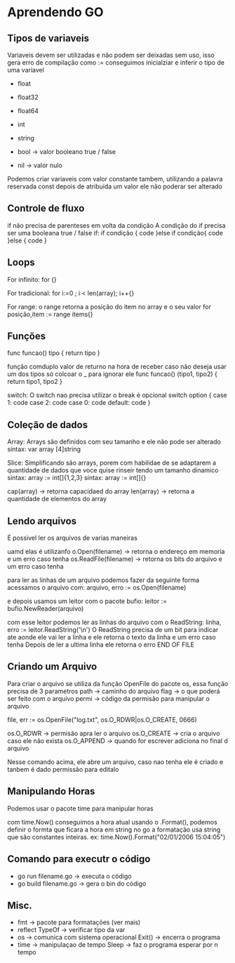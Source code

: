 # Aprendendo GO

## Tipos de variaveis
Variaveis devem ser utilizadas e não podem ser deixadas sem uso, isso gera erro de compilação
como := conseguimos inicialziar e inferir o tipo de uma variavel

- float
- float32
- float64
- int

- string

- bool -> valor booleano true / false

- nil -> valor nulo

Podemos criar variaveis com valor constante tambem, utilizando a palavra reservada const 
depois de atribuida um valor ele não poderar ser alterado

## Controle de fluxo
if não precisa de parenteses em volta da condição
A condição do if precisa ser uma booleana true / false
if:
if condição {
  code
}else if condição{
  code
}else {
  code
}

## Loops
For infinito:
for {}

For tradicional:
for i:=0 ;  i < len(array); i++{}

For range:
o range retorna a posição do item no array e o seu valor 
for posição,item := range items{}


## Funções

func funcao() tipo {
	return tipo
}

função comduplo valor de returno
na hora de receber caso não deseja usar um dos tipos só colcoar o _ para ignorar ele
func funcao() (tipo1, tipo2) {
	return tipo1, tipo2
}

switch:
O switch nao precisa utilizar o break é opcional
switch option {
	case 1:
		code
	case 2:
		code
	case 0:
		code
	default:
		code
	}

## Coleção de dados

Array:
Arrays são definidos com seu tamanho e ele não pode ser alterado
sintax: var array [4]string

Slice: 
Simplificando são arrays, porem com habilidae de se adaptarem a quantidade de dados que voce quise rinseir tendo um tamanho dinamico
sintax: array := int[]{1,2,3}
sintax: array := int[]{}


cap(array) -> retorna capacidaed do array
len(array) -> retorna a quantidade de elementos do array

## Lendo arquivos

É possivel ler os arquivos de varias maneiras

uamd elas é utilizanfo
o.Open(filename) -> retorna o endereço em memoria e um erro caso tenha
os.ReadFile(filename) -> retorna os bits do arquivo e um erro caso tenha

para ler as linhas de um arquivo podemos fazer da seguinte forma 
acessamos o arquivo com:
arquivo, erro := os.Open(filename)

e depois usamos um leitor com o pacote bufio:
leitor := bufio.NewReader(arquivo)

com esse leitor podemos ler as linhas do arquivo com o ReadString:
linha, erro := leitor.ReadString('\n')
O ReadString precisa de um bit para indicar ate aonde ele vai ler a linha e ele retorna o texto da linha e um erro caso tenha
Depois de ler a ultima linha ele retorna o erro END OF FILE


## Criando um Arquivo 
Para criar o arquivo se utiliza da função OpenFile do pacote os, essa função precisa de 3 parametros
path -> caminho do arquivo
flag -> o que poderá ser feito com o arquivo
permi -> código da permisão para manipular o arquivo

file, err := os.OpenFile("log.txt", os.O_RDWR|os.O_CREATE, 0666)

os.O_RDWR -> permisão apra ler o arquivo
os.O_CREATE -> cria o arquivo caso ele não exista
os.O_APPEND -> quando for escrever adiciona no final d arquivo

Nesse comando acima, ele abre um arquivo, caso nao tenha ele é criado e tanbem 
é dado permissão para editalo

## Manipulando Horas

Podemos usar o pacote time para manipular horas

com time.Now() conseguimos a hora atual
usando o .Format(), podemos definir o formta que ficara a hora em string
no go a formatação usa string que são constantes inteiras.
ex:
time.Now().Format("02/01/2006 15:04:05")

## Comando para executr o código
- go run filename.go -> executa o código
- go build filename.go -> gera o bin do código

## Misc.

- fmt -> pacote para formatações (ver mais)
- reflect 
  TypeOf -> verificar tipo da var
- os -> comunica com sistema operacional
  Exit() -> encerra o programa
- time -> manipulaçao de tempo
	Sleep -> faz o programa esperar por n tempo